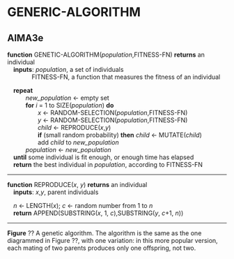 # GENERIC-ALGORITHM

## AIMA3e
__function__ GENETIC-ALGORITHM(_population_,FITNESS\-FN) __returns__ an individual  
&emsp;__inputs__: _population_, a set of individuals  
&emsp;&emsp;&emsp;&emsp;FITNESS\-FN, a function that measures the fitness of an individual  

&emsp;__repeat__  
&emsp;&emsp;&emsp;_new\_population_ &larr; empty set  
&emsp;&emsp;&emsp;__for__ _i_ = 1 to SIZE(_population_) __do__  
&emsp;&emsp;&emsp;&emsp;&emsp;_x_ &larr; RANDOM-SELECTION(_population_,FITNESS\-FN)  
&emsp;&emsp;&emsp;&emsp;&emsp;_y_ &larr; RANDOM-SELECTION(_population_,FITNESS\-FN)  
&emsp;&emsp;&emsp;&emsp;&emsp;_child_ &larr; REPRODUCE(_x_,_y_)  
&emsp;&emsp;&emsp;&emsp;&emsp;__if__ (small random probability) __then__ _child_ &larr; MUTATE(_child_)  
&emsp;&emsp;&emsp;&emsp;&emsp;add _child_ to _new\_population_  
&emsp;&emsp;&emsp;_population_ &larr; _new\_population_  
&emsp;__until__ some individual is fit enough, or enough time has elapsed  
&emsp;__return__ the best individual in _population_, according to FITNESS\-FN  

---
__function__ REPRODUCE(_x_, _y_) __returns__ an individual  
&emsp;__inputs__: _x_,_y_, parent individuals  

&emsp;_n_ &larr; LENGTH(_x_); _c_ &larr; random number from 1 to _n_  
&emsp;__return__ APPEND(SUBSTRING(_x_, 1, _c_),SUBSTRING(_y_, _c_+1, _n_))  

---
__Figure__ ?? A genetic algorithm. The algorithm is the same as the one diagrammed in Figure ??, with one variation: in this more popular version, each mating of two parents produces only one offspring, not two.
